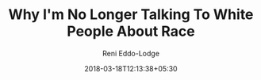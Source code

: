 ---
title: "Why I'm No Longer Talking To White People About Race"
author: Reni Eddo-Lodge
date: 2018-03-18T12:13:38+05:30
categories: [books]
link: http://www.google.co.uk
---